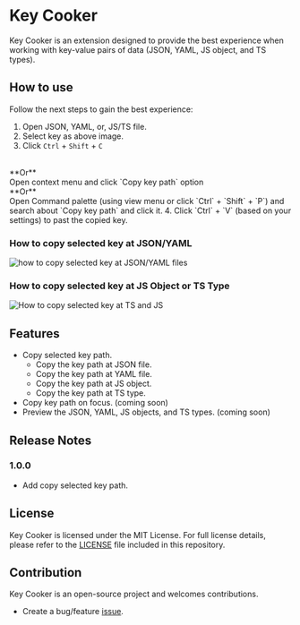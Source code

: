 # Key Cooker

Key Cooker is an extension designed to provide the best experience when working with key-value pairs of data (JSON, YAML, JS object, and TS types).

## How to use

Follow the next steps to gain the best experience:

1. Open JSON, YAML, or, JS/TS file.
2. Select key as above image.
3. Click `Ctrl` + `Shift` + `C`
  <br>
  **Or**
  <br>
  Open context menu and click `Copy key path` option
  <br>
  **Or**
  <br>
  Open Command palette (using view menu or click `Ctrl` + `Shift` + `P`) and search about `Copy key path` and click it.
4. Click `Ctrl` + `V` (based on your settings) to past the copied key.

### How to copy selected key at JSON/YAML

![how to copy selected key at JSON/YAML files](/images//Copy%20key%20path.gif)

### How to copy selected key at JS Object or TS Type

![How to copy selected key at TS and JS](/images/Copy%20selected%20key%20path%20at%20ts,js.gif)

## Features

- Copy selected key path.
  - Copy the key path at JSON file.
  - Copy the key path at YAML file.
  - Copy the key path at JS object.
  - Copy the key path at TS type.
- Copy key path on focus. (coming soon)
- Preview the JSON, YAML, JS objects, and TS types. (coming soon)

<!-- ## Requirements

If you have any requirements or dependencies, add a section describing those and how to install and configure them. -->

<!-- ## Extension Settings

Include if your extension adds any VS Code settings through the `contributes.configuration` extension point.

For example:

This extension contributes the following settings:

* `myExtension.enable`: Enable/disable this extension.
* `myExtension.thing`: Set to `blah` to do something. -->

<!-- ## Known Issues

Calling out known issues can help limit users opening duplicate issues against your extension. -->

## Release Notes

### 1.0.0

- Add copy selected key path.

## License
Key Cooker is licensed under the MIT License. For full license details, please refer to the [LICENSE](./LICENSE) file included in this repository.

## Contribution
Key Cooker is an open-source project and welcomes contributions.

- Create a bug/feature [issue](https://github.com/MohamedAli00949/KeyCooker/issues).
